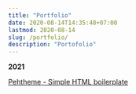 ```yaml
---
title: "Portfolio"
date: 2020-08-14T14:35:48+07:00
lastmod: 2020-08-14
slug: /portfolio/
description: "Portofolio"
---
```


**2021**

[Pehtheme - Simple HTML boilerplate](/blog/pehtheme-simple-html-boilerplate/)